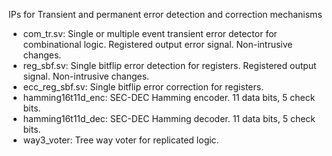 IPs for Transient and permanent error detection and correction mechanisms

* com\_tr.sv: Single or multiple event transient error detector for
  combinational logic. Registered output error signal. Non-intrusive changes. 
* reg\_sbf.sv: Single bitflip error detection for registers. Registered output
   signal. Non-intrusive changes.
* ecc\_reg\_sbf.sv: Single bitflip error correction for registers.
* hamming16t11d\_enc: SEC-DEC Hamming encoder. 11 data bits, 5 check bits.
* hamming16t11d\_dec: SEC-DEC Hamming decoder. 11 data bits, 5 check bits.
* way3\_voter: Tree way voter for replicated logic.

